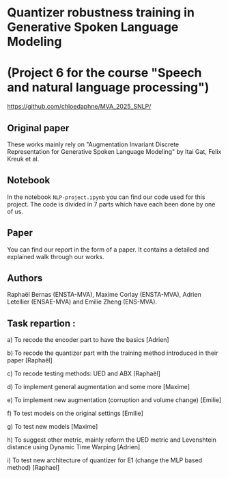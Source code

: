 # Quantizer robustness training in Generative Spoken Language Modeling
# (Project 6 for the course "Speech and natural language processing")
https://github.com/chloedaphne/MVA_2025_SNLP/

## Original paper
These works mainly rely on "Augmentation Invariant Discrete Representation for Generative Spoken Language Modeling" by Itai Gat, Felix Kreuk et al.

## Notebook
In the notebook `NLP-project.ipynb` you can find our code used for this project.
The code is divided in 7 parts which have each been done by one of us.

## Paper
You can find our report in the form of a paper. It contains a detailed and explained walk through our works.

## Authors
Raphaël Bernas (ENSTA-MVA), Maxime Corlay (ENSTA-MVA), Adrien Letellier (ENSAE-MVA) and Emilie Zheng (ENS-MVA).


## Task repartion :

a)	To recode the encoder part to have the basics [Adrien]

b)	To recode the quantizer part with the training method introduced in their paper [Raphaël]

c)	To recode testing methods: UED and ABX [Raphaël]

d)	To implement general augmentation and some more [Maxime]

e)	To implement new augmentation (corruption and volume change) [Emilie]

f)	To test models on the original settings [Emilie]

g)	To test new models [Maxime]

h)	To suggest other metric, mainly reform the UED metric and Levenshtein distance using Dynamic Time Warping [Adrien] 

i)	To test new architecture of quantizer for E1 (change the MLP based method) [Raphael]
